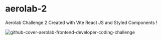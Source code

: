 # aerolab-2


Aerolab Challenge 2
Created with Vite React JS and Styled Components !

![github-cover-aerolab-frontend-developer-coding-challenge](https://user-images.githubusercontent.com/100155457/194329588-06e5dbfd-73bb-4501-92ac-90d947dc6dc6.png)
